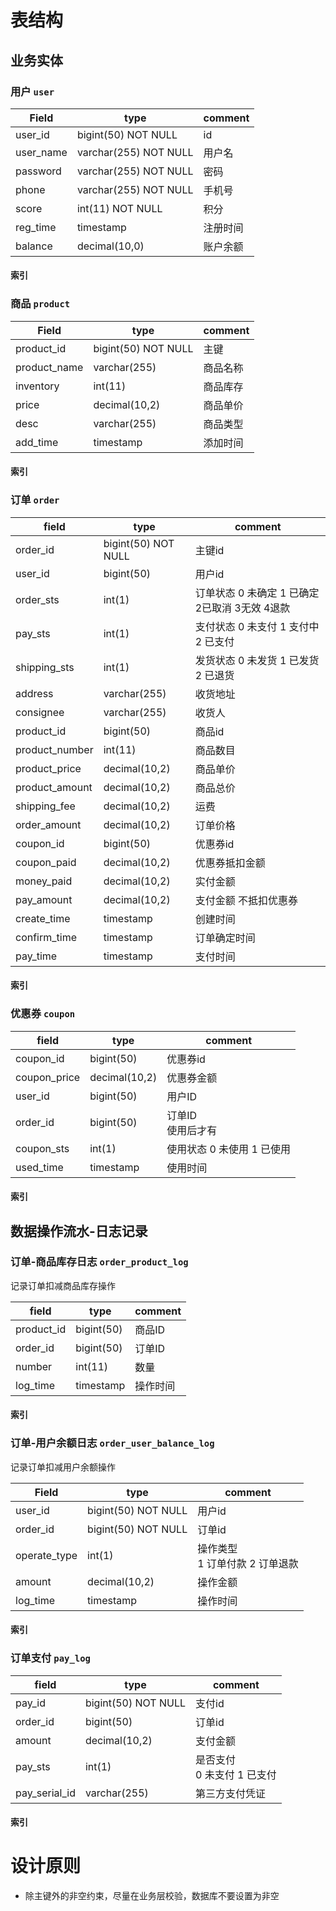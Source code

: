 # 表结构

## 业务实体

### 用户 `user`

| Field     | type                  | comment  |
| --------- | --------------------- | -------- |
| user_id   | bigint(50) NOT NULL   | id       |
| user_name | varchar(255) NOT NULL | 用户名   |
| password  | varchar(255) NOT NULL | 密码     |
| phone     | varchar(255) NOT NULL | 手机号   |
| score     | int(11) NOT NULL      | 积分     |
| reg_time  | timestamp             | 注册时间 |
| balance   | decimal(10,0)         | 账户余额 |

#### 索引

### 商品 `product`

| Field        | type                | comment  |
| ------------ | ------------------- | -------- |
| product_id   | bigint(50) NOT NULL | 主键     |
| product_name | varchar(255)        | 商品名称 |
| inventory    | int(11)             | 商品库存 |
| price        | decimal(10,2)       | 商品单价 |
| desc         | varchar(255)        | 商品类型 |
| add_time     | timestamp           | 添加时间 |

#### 索引

### 订单 `order`

| field          | type                | comment                                        |
| -------------- | ------------------- | ---------------------------------------------- |
| order_id       | bigint(50) NOT NULL | 主键id                                         |
| user_id        | bigint(50)          | 用户id                                         |
| order_sts      | int(1)              | 订单状态 0 未确定 1 已确定 2已取消 3无效 4退款 |
| pay_sts        | int(1)              | 支付状态 0 未支付 1 支付中 2 已支付            |
| shipping_sts   | int(1)              | 发货状态 0 未发货 1 已发货 2 已退货            |
| address        | varchar(255)        | 收货地址                                       |
| consignee      | varchar(255)        | 收货人                                         |
| product_id     | bigint(50)          | 商品id                                         |
| product_number | int(11)             | 商品数目                                       |
| product_price  | decimal(10,2)       | 商品单价                                       |
| product_amount | decimal(10,2)       | 商品总价                                       |
| shipping_fee   | decimal(10,2)       | 运费                                           |
| order_amount   | decimal(10,2)       | 订单价格                                       |
| coupon_id      | bigint(50)          | 优惠券id                                       |
| coupon_paid    | decimal(10,2)       | 优惠券抵扣金额                                 |
| money_paid     | decimal(10,2)       | 实付金额                                       |
| pay_amount     | decimal(10,2)       | 支付金额 不抵扣优惠券                          |
| create_time    | timestamp           | 创建时间                                       |
| confirm_time   | timestamp           | 订单确定时间                                   |
| pay_time       | timestamp           | 支付时间                                       |

#### 索引

### 优惠券 `coupon`

| field        | type          | comment                    |
| ------------ | ------------- | -------------------------- |
| coupon_id    | bigint(50)    | 优惠券id                   |
| coupon_price | decimal(10,2) | 优惠券金额                 |
| user_id      | bigint(50)    | 用户ID                     |
| order_id     | bigint(50)    | 订单ID  <br>使用后才有     |
| coupon_sts   | int(1)        | 使用状态 0 未使用 1 已使用 |
| used_time    | timestamp     | 使用时间                   |

#### 索引

## 数据操作流水-日志记录

### 订单-商品库存日志 `order_product_log`

记录订单扣减商品库存操作

| field      | type       | comment  |
| ---------- | ---------- | -------- |
| product_id | bigint(50) | 商品ID   |
| order_id   | bigint(50) | 订单ID   |
| number     | int(11)    | 数量     |
| log_time   | timestamp  | 操作时间 |

#### 索引

### 订单-用户余额日志 `order_user_balance_log`

记录订单扣减用户余额操作

| Field        | type                | comment                            |
| ------------ | ------------------- | ---------------------------------- |
| user_id      | bigint(50) NOT NULL | 用户id                             |
| order_id     | bigint(50) NOT NULL | 订单id                             |
| operate_type | int(1)              | 操作类型<br> 1 订单付款 2 订单退款 |
| amount       | decimal(10,2)       | 操作金额                           |
| log_time     | timestamp           | 操作时间                           |

#### 索引

### 订单支付 `pay_log`

| field         | type                | comment                       |
| ------------- | ------------------- | ----------------------------- |
| pay_id        | bigint(50) NOT NULL | 支付id                        |
| order_id      | bigint(50)          | 订单id                        |
| amount        | decimal(10,2)       | 支付金额                      |
| pay_sts       | int(1)              | 是否支付<br>0 未支付 1 已支付 |
| pay_serial_id | varchar(255)        | 第三方支付凭证                |

#### 索引

# 设计原则

- 除主键外的非空约束，尽量在业务层校验，数据库不要设置为非空